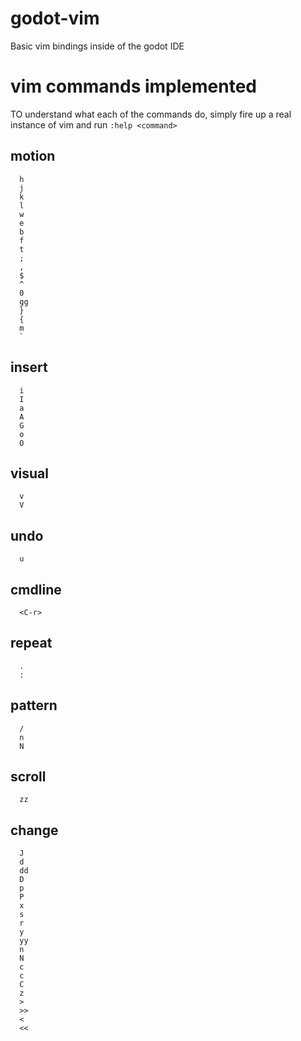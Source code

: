 # godot-vim
Basic vim bindings inside of the godot IDE

# vim commands implemented
TO understand what each of the commands do, simply fire up a real instance of vim and run `:help <command>`

## motion

```
  h
  j
  k
  l
  w
  e
  b
  f
  t
  ;
  ,
  $
  ^
  0
  gg
  }
  {
  m
  `
```

## insert

```
  i
  I
  a
  A
  G
  o
  O
```

## visual

```
  v
  V
```

## undo

```
  u
```

## cmdline
```
  <C-r>
```

## repeat
```
  .
  :
```

## pattern
```
  /
  n
  N
```

## scroll
```
  zz
```

## change

```
  J
  d
  dd
  D
  p
  P
  x
  s
  r
  y
  yy
  n
  N
  c
  c
  C
  z
  >
  >>
  <
  <<
```
